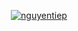 <p align="center">
<a href='https://www.facebook.com/tiep.nguyenthai.779/'>
<img src="https://github.com/NguyenThaiTeip/NguyenThaiTiep/blob/master/me.jpg?raw=true   " alt="nguyentiep" />
</p>
</a>
<p align="center">
